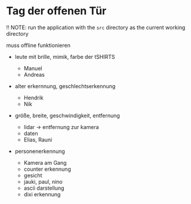 # Tag der offenen Tür

‼️ NOTE: run the application with the `src` directory as the current working directory

muss offline funktionieren



- leute mit brille, mimik, farbe der tSHIRTS
  - Manuel
  - Andreas

  


- alter erkernnung, geschlechtserkennung
  - Hendrik
  - Nik


- größe, breite, geschwindigkeit, entfernung
  - lidar -> entfernung zur kamera
  - daten
  - Elias, Rauni



- personenerkennung
  - Kamera am Gang
  - counter erkennung
  - gesicht
  - jauki, paul, nino
  - ascii darstellung
  - dixi erkennung

